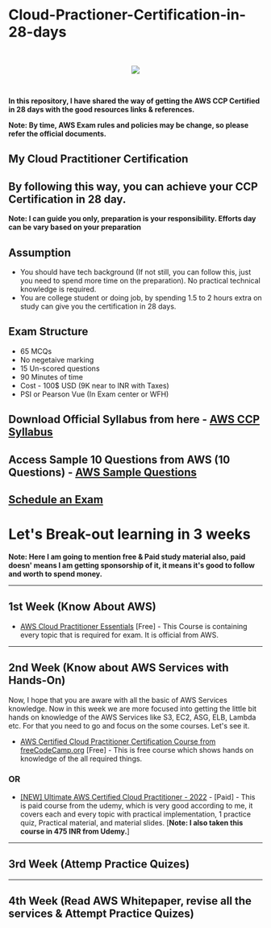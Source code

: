 # Cloud-Practioner-Certification-in-28-days
<br/>
<p align="center">
  <img src="https://raw.githubusercontent.com/donnemartin/data-science-ipython-notebooks/master/images/aws.png">
</p>
<br/>

**In this repository, I have shared the way of getting the AWS CCP Certified in 28 days with the good resources links & references.**

**Note: By time, AWS Exam rules and policies may be change, so please refer the official documents.**

## My Cloud Practitioner Certification

## By following this way, you can achieve your CCP Certification in 28 day. 
**Note: I can guide you only, preparation is your responsibility. Efforts day can be vary based on your preparation**

## Assumption
- You should have tech background (If not still, you can follow this, just you need to spend more time on the preparation). No practical technical knowledge is required.
- You are college student or doing job, by spending 1.5 to 2 hours extra on study can give you the certification in 28 days.


## Exam Structure
- 65 MCQs
- No negetaive marking
- 15 Un-scored questions
- 90 Minutes of time
- Cost - 100$ USD (9K near to INR with Taxes)
- PSI or Pearson Vue (In Exam center or WFH)

## Download Official Syllabus from here - [AWS CCP Syllabus](https://d1.awsstatic.com/training-and-certification/docs-cloud-practitioner/AWS-Certified-Cloud-Practitioner_Exam-Guide.pdf)

## Access Sample 10 Questions from AWS (10 Questions) - [AWS Sample Questions](https://d1.awsstatic.com/training-and-certification/docs-cloud-practitioner/AWS-Certified-Cloud-Practitioner_Sample-Questions.pdf)

## [Schedule an Exam](https://aws.amazon.com/certification/certified-cloud-practitioner/)

# Let's Break-out learning in 3 weeks
**Note: Here I am going to mention free & Paid study material also, paid doesn' means I am getting sponsorship of it, it means it's good to follow and worth to spend money.**

------------------------------------------------------------------------------------

## 1st Week (Know About AWS)
- [AWS Cloud Practitioner Essentials](https://explore.skillbuilder.aws/learn/course/134/play/31418/aws-cloud-practitioner-essentials-all-modules) [Free] - This Course is containing every topic that is required for exam. It is official from AWS.

------------------------------------------------------------------------------------

## 2nd Week (Know about AWS Services with Hands-On) 
Now, I hope that you are aware with all the basic of AWS Services knowledge. Now in this week we are more focused into getting the little bit hands on knowledge of the AWS Services like S3, EC2, ASG, ELB, Lambda etc. For that you need to go and focus on the some courses. Let's see it. 
- [AWS Certified Cloud Practitioner Certification Course from freeCodeCamp.org](https://www.youtube.com/watch?v=SOTamWNgDKc) [Free] - This is free course which shows hands on knowledge of the all required things.
### OR 
- [[NEW] Ultimate AWS Certified Cloud Practitioner - 2022](https://www.udemy.com/share/103a093@HIWn0tBf7lmN2tJkTER_hrMhfJXUzdsaJLtVxUYq0Gol2LzXgjmBU-pe-4J3W9mf/) - [Paid] - This is paid course from the udemy, which is very good according to me, it covers each and every topic with practical implementation, 1 practice quiz, Practical material, and material slides. [**Note: I also taken this course in 475 INR from Udemy.**]

------------------------------------------------------------------------------------

## 3rd Week (Attemp Practice Quizes)

------------------------------------------------------------------------------------

## 4th Week (Read AWS Whitepaper, revise all the services & Attempt Practice Quizes)
